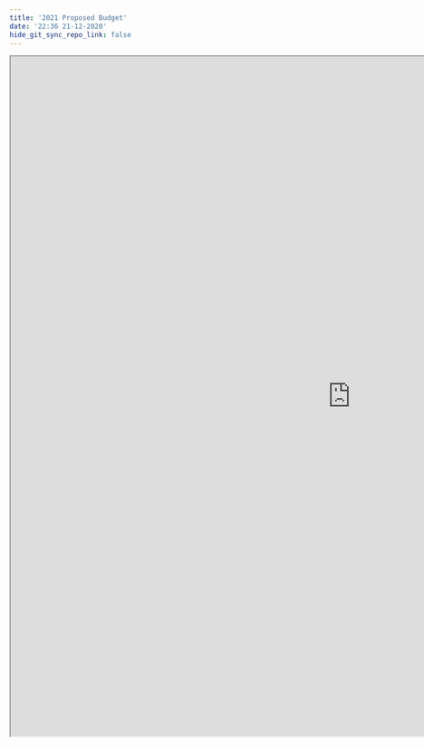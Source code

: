 ```yaml
---
title: '2021 Proposed Budget'
date: '22:36 21-12-2020'
hide_git_sync_repo_link: false
---
```


<link id="linkstyle" rel='stylesheet' href='/css/ava.css'/>

<iframe e  width="1200" height="1200" src="https://docs.google.com/document/d/e/2PACX-1vQarVTdcegLBkKjK-4xZChjuCvG1dC5L8NB6bjk63lGUuLO7A20vyB0_1h1WA6wYjPzQprWIrpSlCC8/pub?embedded=true"></iframe>
